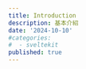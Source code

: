 ```yaml
---
title: Introduction
description: 基本介紹
date: '2024-10-10'
#categories:
#  - sveltekit
published: true
---
```

